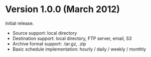 Version 1.0.0 (March 2012)
==========================
Initial release.

* Source support: local directory
* Destination support: local directory, FTP server, email, S3
* Archive format support: .tar.gz, .zip
* Basic schedule implementation: hourly / daily / weekly / monthly
